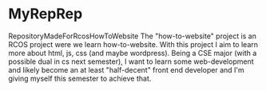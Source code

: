 # MyRepRep
RepositoryMadeForRcosHowToWebsite
The "how-to-website" project is an RCOS project were we learn how-to-website. With this project I aim to learn more about html, js, css (and maybe wordpress). Being a CSE major (with a possible dual in cs next semester), I want to learn some web-development and likely become an at least "half-decent" front end developer and I'm giving myself this semester to achieve that.
